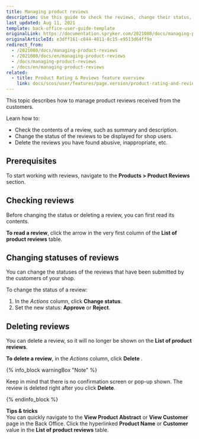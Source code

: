 ```yaml
---
title: Managing product reviews
description: Use this guide to check the reviews, change their status, and delete inappropriate ones in the Back Office.
last_updated: Aug 11, 2021
template: back-office-user-guide-template
originalLink: https://documentation.spryker.com/2021080/docs/managing-product-reviews
originalArticleId: e3dff161-c044-4811-8c15-e9513d64ff9a
redirect_from:
  - /2021080/docs/managing-product-reviews
  - /2021080/docs/en/managing-product-reviews
  - /docs/managing-product-reviews
  - /docs/en/managing-product-reviews
related:
  - title: Product Rating & Reviews feature overview
    link: docs/scos/user/features/page.version/product-rating-and-reviews-feature-overview.html
---
```


This topic describes how to manage product reviews received from the customers.

Learn how to:

* Check the contents of a review, such as summary and description.
* Change the status of the reviews to be displayed for shop users.
* Delete the reviews you have found abusive, inappropriate, etc.

## Prerequisites

To start working with reviews, navigate to the **Products > Product Reviews** section.

## Checking reviews

Before changing the status or deleting a review, you can first read its contents.

**To read a review**, click the arrow in the very first column of the **List of product reviews** table.

## Changing statuses of reviews

You can change the statuses of the reviews that have been submitted by the customers of your shop.

To change the status of a review:
1. In the *Actions* column, click **Change status**.
2. Set the new status: **Approve** or **Reject**.

## Deleting reviews

You can delete a review, so it will no longer be shown on the **List of product reviews**.

**To delete a review**, in the *Actions* column, click **Delete** .

{% info_block warningBox "Note" %}

Keep in mind that there is no confirmation screen or pop-up shown. The review is deleted right after you click **Delete**.

{% endinfo_block %}

**Tips & tricks**
<br>You can quickly navigate to the **View Product Abstract** or **View Customer** page in the Back Office. Click the hyperlinked **Product Name** or **Customer** value in the **List of product reviews** table.
